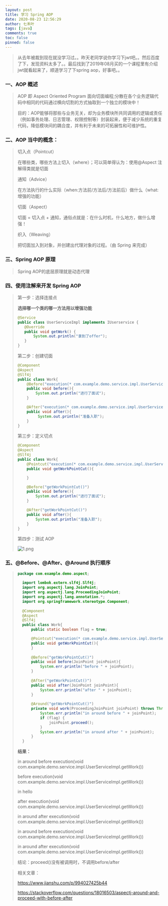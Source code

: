 ```yaml
---
layout: post
title: 学习 Spring AOP
date: 2020-08-23 12:56:29
author: 七禾叶
tags: [java]
comments: true
toc: false
pinned: false
---
```


> 从去年被裁到现在就没学习过。。昨天老同学说你学习下jwt吧。。然后百度了下，发现资料太多了。。最后找到了2019年08月买的一个课程里有介绍jwt就看起来了，顺道学习了下spring aop，好事吧。。

### 一、AOP 概述
> AOP 即 Aspect Oriented Program 面向切面编程;分散在各个业务逻辑代码中相同的代码通过横向切割的方式抽取到一个独立的模块中！
>
> 目的：AOP能够将那些与业务无关，却为业务模块所共同调用的逻辑或责任（例如事务处理、日志管理、权限控制等）封装起来，便于减少系统的重复代码，降低模块间的耦合度，并有利于未来的可拓展性和可维护性。

### 二、AOP 当中的概念：
> 切入点（Pointcut）
> 
> 在哪些类，哪些方法上切入（where）；可以简单得认为：使用@Aspect 注解得类就是切面
> 
> 通知（Advice）
> 
> 在方法执行的什么实际（when:方法前/方法后/方法前后）做什么（what:增强的功能）
> 
> 切面（Aspect）
> 
> 切面 = 切入点 + 通知，通俗点就是：在什么时机，什么地方，做什么增强！
> 
> 织入（Weaving）
>
> 把切面加入到对象，并创建出代理对象的过程。（由 Spring 来完成）

### 三、Spring AOP 原理
> Spring AOP的底层原理就是动态代理

### 四、使用注解来开发 Spring AOP
> 第一步：选择连接点
>
> **选择哪一个类的哪一方法用以增强功能**
> 
> ``` java
> @Service
> public class UserServiceImpl implements IUserservice {
>    @Override
>    public void getWork() {
>        System.out.println("拿到了offer");
>    }
> }
> ```
>
> 第二步：创建切面
> 
>```java
> @Component
> @Aspect
> @Slf4j
> public class Work{
>     @Before("execution(* com.example.demo.service.impl.UserServiceImpl.getWork())")
>     public void before(){
>         System.out.println("进行了面试");
>     }
> 
>     @After("execution(* com.example.demo.service.impl.UserServiceImpl.getWork())")
>     public void after(){
>          System.out.println("准备入职");
>     }
> }
>```
>
> 第三步：定义切点
>
> ```java
> @Component
> @Aspect
> @Slf4j
> public class Work{
>     @Pointcut("execution(* com.example.demo.service.impl.UserServiceImpl.getWork())")
>     public void getWorkPointCut(){
> 
>     }
> 
>     @Before("getWorkPointCut()")
>     public void before(){
>         System.out.println("进行了面试");
>     }
> 
>     @After("getWorkPointCut()")
>     public void after(){
>         System.out.println("准备入职");
>     }
> }
> ```
>
> 第四步：测试 AOP
>
> ![1.png](https://i.loli.net/2020/08/23/TIbzEYFPqr6XVgH.png)
>

### 五、@Before、@After、@Around 执行顺序
> ```java
> package com.example.demo.aspect;
>   
>   import lombok.extern.slf4j.Slf4j;
>   import org.aspectj.lang.JoinPoint;
>   import org.aspectj.lang.ProceedingJoinPoint;
>   import org.aspectj.lang.annotation.*;
>   import org.springframework.stereotype.Component;
>   
>   @Component
>   @Aspect
>   @Slf4j
>   public class Work{
>       public static boolean flag = true;
> 
>       @Pointcut("execution(* com.example.demo.service.impl.UserServiceImpl.getWork())")
>       public void getWorkPointCut(){
>       }
>   
>       @Before("getWorkPointCut()")
>       public void before(JoinPoint joinPoint){
>           System.err.println("before " + joinPoint);
>       }
>   
>       @After("getWorkPointCut()")
>       public void after(JoinPoint joinPoint){
>           System.err.println("after " + joinPoint);
>       }
>   
>       @Around("getWorkPointCut()")
>       private void work(ProceedingJoinPoint joinPoint) throws Throwable {
>           System.err.println("in around before " + joinPoint);
>           if (flag) {
>               joinPoint.proceed();
>           }
>           System.err.println("in around after " + joinPoint);
>       }
>   }
>```
> 
> **结果：**
> 
> in around before execution(void com.example.demo.service.impl.UserServiceImpl.getWork())
> 
> before execution(void com.example.demo.service.impl.UserServiceImpl.getWork())
> 
> in hello
> 
> after execution(void com.example.demo.service.impl.UserServiceImpl.getWork())
> 
> in around after execution(void com.example.demo.service.impl.UserServiceImpl.getWork())
> 
> in around before execution(void com.example.demo.service.impl.UserServiceImpl.getWork())
> 
> in around after execution(void com.example.demo.service.impl.UserServiceImpl.getWork())
>
> 结论：proceed()没有被调用时，不调用before/after

> 相关文章：
> 
> https://www.jianshu.com/p/994027425b44
> 
> https://stackoverflow.com/questions/18016503/aspectj-around-and-proceed-with-before-after